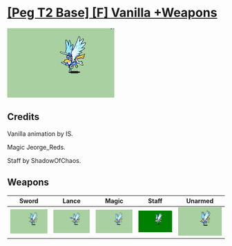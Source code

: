 # [\[Peg T2 Base\] \[F\] Vanilla +Weapons](./)
 

<img src="./1.%20Sword/Sword_000.png" alt="[Peg T2 Base] [F] Vanilla +Weapons standing" />

## Credits

Vanilla animation by IS.

Magic Jeorge_Reds.

Staff by ShadowOfChaos.

## Weapons
 

|Sword |Lance |Magic |Staff |Unarmed |
|  :---: | :---: | :---: | :---: | :---: |
| <img alt="Sword animation" src="./1.%20Sword/Sword.gif" /> | <img alt="Lance animation" src="./2.%20Lance/Lance.gif" /> | <img alt="Magic animation" src="./6.%20Magic/Magic.gif" /> | <img alt="Staff animation" src="./7.%20Staff/Staff.gif" /> | <img alt="Unarmed animation" src="./8.%20Unarmed/Unarmed.gif" /> |
